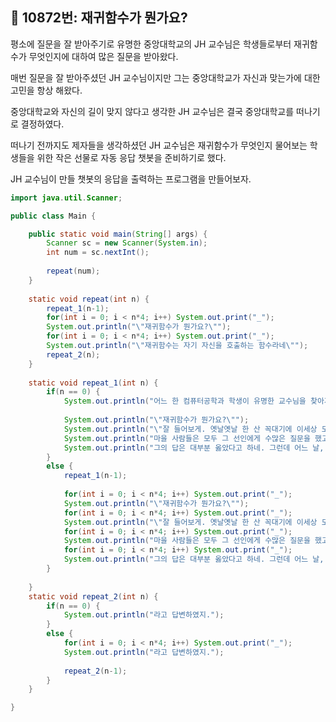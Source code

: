 ## 📌 10872번: 재귀함수가 뭔가요?

평소에 질문을 잘 받아주기로 유명한 중앙대학교의 JH 교수님은 학생들로부터 재귀함수가 무엇인지에 대하여 많은 질문을 받아왔다.  

매번 질문을 잘 받아주셨던 JH 교수님이지만 그는 중앙대학교가 자신과 맞는가에 대한 고민을 항상 해왔다.  

중앙대학교와 자신의 길이 맞지 않다고 생각한 JH 교수님은 결국 중앙대학교를 떠나기로 결정하였다.  

떠나기 전까지도 제자들을 생각하셨던 JH 교수님은 재귀함수가 무엇인지 물어보는 학생들을 위한 작은 선물로 자동 응답 챗봇을 준비하기로 했다.  

JH 교수님이 만들 챗봇의 응답을 출력하는 프로그램을 만들어보자.  


```java
import java.util.Scanner;

public class Main {

	public static void main(String[] args) {
		Scanner sc = new Scanner(System.in);
		int num = sc.nextInt();
		
		repeat(num);
	}
	
	static void repeat(int n) {
		repeat_1(n-1);
		for(int i = 0; i < n*4; i++) System.out.print("_");
		System.out.println("\"재귀함수가 뭔가요?\"");
		for(int i = 0; i < n*4; i++) System.out.print("_");
		System.out.println("\"재귀함수는 자기 자신을 호출하는 함수라네\"");
		repeat_2(n);
	}
	
	static void repeat_1(int n) {
		if(n == 0) {
			System.out.println("어느 한 컴퓨터공학과 학생이 유명한 교수님을 찾아가 물었다.");
			
			System.out.println("\"재귀함수가 뭔가요?\"");
			System.out.println("\"잘 들어보게. 옛날옛날 한 산 꼭대기에 이세상 모든 지식을 통달한 선인이 있었어.");
			System.out.println("마을 사람들은 모두 그 선인에게 수많은 질문을 했고, 모두 지혜롭게 대답해 주었지.");
			System.out.println("그의 답은 대부분 옳았다고 하네. 그런데 어느 날, 그 선인에게 한 선비가 찾아와서 물었어.\"");
		}
		else {
			repeat_1(n-1);
			
			for(int i = 0; i < n*4; i++) System.out.print("_");
			System.out.println("\"재귀함수가 뭔가요?\"");
			for(int i = 0; i < n*4; i++) System.out.print("_");
			System.out.println("\"잘 들어보게. 옛날옛날 한 산 꼭대기에 이세상 모든 지식을 통달한 선인이 있었어.");
			for(int i = 0; i < n*4; i++) System.out.print("_");
			System.out.println("마을 사람들은 모두 그 선인에게 수많은 질문을 했고, 모두 지혜롭게 대답해 주었지.");
			for(int i = 0; i < n*4; i++) System.out.print("_");
			System.out.println("그의 답은 대부분 옳았다고 하네. 그런데 어느 날, 그 선인에게 한 선비가 찾아와서 물었어.\"");
		}
		
	}
	static void repeat_2(int n) {
		if(n == 0) {
			System.out.println("라고 답변하였지.");
		}
		else {
			for(int i = 0; i < n*4; i++) System.out.print("_");
			System.out.println("라고 답변하였지.");
			
			repeat_2(n-1);
		}
	}

}
```